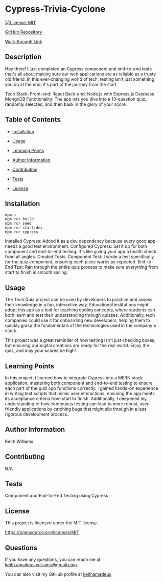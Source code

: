 
# Cypress-Trivia-Cyclone

  

[![License: MIT](https://img.shields.io/badge/License-MIT-yellow.svg)](https://opensource.org/licenses/MIT)

  

[GitHub Repository](https://github.com/keithamadeus/Cypress-Trivia-Cyclone)

[Walk-through Link](https://drive.google.com/file/d/1e0IsTPs_d_U-9Kgarbzp2CmyVT0GQYOw/view?usp=drive_link)

## Description

Hey there! I just completed an Cypress component and end-to-end tests that's all about making sure our web applications are as reliable as a trusty old friend. In this ever-changing world of tech, testing isn't just something you do at the end; it's part of the journey from the start.  

Tech Stack:  Front-end: React Back-end: Node.js with Express.js  Database: MongoDB 
 Functionality: The app lets you dive into a 10-question quiz, randomly selected, and then bask in the glory of your score. 

## Table of Contents

- [Installation](#installation)

- [Usage](#usage)

- [Learning Points](#learning-points)

- [Author Information](#author-information)

- [Contributing](#contributing)

- [Tests](#tests)

- [License](#license)

  

## Installation
```
npm i
npm run build 
npm run seed 
npm run start:dev 
npm run cypress
```
Installed Cypress: Added it as a dev dependency because every good app needs a good test environment. Configured Cypress: Set it up for both component and end-to-end testing. It's like giving your app a health check from all angles. 
Created Tests: 
Component Test: I wrote a test specifically for the quiz component, ensuring each piece works as expected. 
End-to-End Test: Ran through the entire quiz process to make sure everything from start to finish is smooth sailing. 


## Usage
The Tech Quiz project can be used by developers to practice and assess their knowledge in a fun, interactive way. Educational institutions might adopt this app as a tool for teaching coding concepts, where students can both learn and test their understanding through quizzes. Additionally, tech companies could use it for onboarding new developers, helping them to quickly grasp the fundamentals of the technologies used in the company's stack.

This project was a great reminder of how testing isn't just checking boxes, but ensuring our digital creations are ready for the real world. Enjoy the quiz, and may your scores be high!

  

## Learning Points

In this project, I learned how to integrate Cypress into a MERN stack application, mastering both component and end-to-end testing to ensure each part of the quiz app functions correctly. I gained hands-on experience in writing test scripts that mimic user interactions, ensuring the app meets its acceptance criteria from start to finish. Additionally, I deepened my understanding of how continuous testing can lead to more robust, user-friendly applications by catching bugs that might slip through in a less rigorous development process.

  

## Author Information

Keith Williams

  

## Contributing

N/A

## Tests

Component and End-to-End Testing using Cypress

## License

This project is licensed under the MIT license.

https://opensource.org/licenses/MIT

  

## Questions

If you have any questions, you can reach me at keith.amadeus.williams@gmail.com.

You can also visit my GitHub profile at [keithamadeus](https://github.com/keithamadeus).